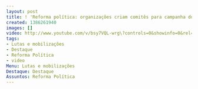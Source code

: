 ```yaml
---
layout: post
title: ! 'Reforma política: organizações criam comitês para campanha do plebiscito'
created: 1386261940
images: []
video: http://www.youtube.com/v/bsy7VQL-wrg\?controls=0&showinfo=0&rel=0&modestbranding=1
tags:
- Lutas e mobilizações
- Destaque
- Reforma Política
- video
Menu: Lutas e mobilizações
Destaque: Destaque
Assuntos: Reforma Política
---
```



